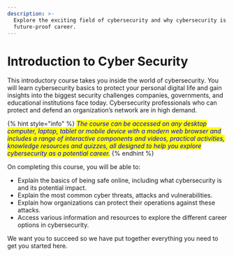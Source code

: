 ```yaml
---
description: >-
  Explore the exciting field of cybersecurity and why cybersecurity is a
  future-proof career.
---
```


# Introduction to Cyber Security

This introductory course takes you inside the world of cybersecurity. You will learn cybersecurity basics to protect your personal digital life and gain insights into the biggest security challenges companies, governments, and educational institutions face today. Cybersecurity professionals who can protect and defend an organization’s network are in high demand.

{% hint style="info" %}
_<mark style="color:blue;">The course can be accessed on any desktop computer, laptop, tablet or mobile device with a modern web browser and includes a range of interactive components and videos, practical activities, knowledge resources and quizzes, all designed to help you explore cybersecurity as a potential career.</mark>_
{% endhint %}

On completing this course, you will be able to:

* Explain the basics of being safe online, including what cybersecurity is and its potential impact.
* Explain the most common cyber threats, attacks and vulnerabilities.
* Explain how organizations can protect their operations against these attacks.
* Access various information and resources to explore the different career options in cybersecurity.

We want you to succeed so we have put together everything you need to get you started here.
